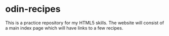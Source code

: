 # odin-recipes
This is a practice repository for my HTML5 skills.
The website will consist of a main index page which will have links to a few recipes. 
